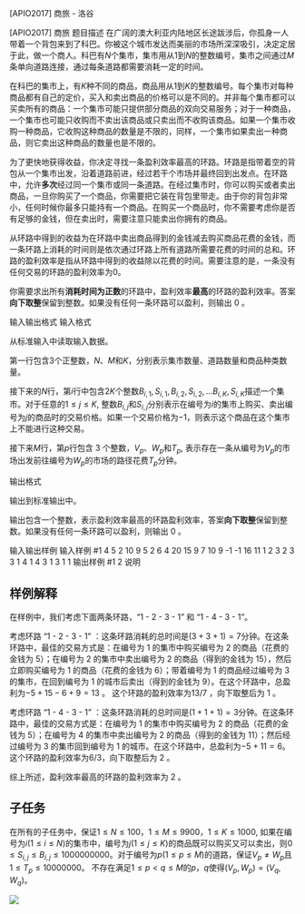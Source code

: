 



[APIO2017] 商旅 - 洛谷














[APIO2017] 商旅
题目描述
在广阔的澳大利亚内陆地区长途跋涉后，你孤身一人带着一个背包来到了科巴。你被这个城市发达而美丽的市场所深深吸引，决定定居于此，做一个商人。科巴有$N$个集市，集市用从$1$到$N$的整数编号，集市之间通过$M$条单向道路连接，通过每条道路都需要消耗一定的时间。


在科巴的集市上，有$K$种不同的商品，商品用从$1$到$K$的整数编号。每个集市对每种商品都有自己的定价，买入和卖出商品的价格可以是不同的。并非每个集市都可以买卖所有的商品：一个集市可能只提供部分商品的双向交易服务；对于一种商品，一个集市也可能只收购而不卖出该商品或只卖出而不收购该商品。如果一个集市收购一种商品，它收购这种商品的数量是不限的，同样，一个集市如果卖出一种商品，则它卖出这种商品的数量也是不限的。


为了更快地获得收益，你决定寻找一条盈利效率最高的环路。环路是指带着空的背包从一个集市出发，沿着道路前进，经过若干个市场并最终回到出发点。在环路中，允许**多次**经过同一个集市或同一条道路。在经过集市时，你可以购买或者卖出商品，一旦你购买了一个商品，你需要把它装在背包里带走。由于你的背包非常小，任何时候你最多只能持有一个商品。在购买一个商品时，你不需要考虑你是否有足够的金钱，但在卖出时，需要注意只能卖出你拥有的商品。


从环路中得到的收益为在环路中卖出商品得到的金钱减去购买商品花费的金钱，而一条环路上消耗的时间则是依次通过环路上所有道路所需要花费的时间的总和。环路的盈利效率是指从环路中得到的收益除以花费的时间。需要注意的是，一条没有任何交易的环路的盈利效率为$0$。


你需要求出所有**消耗时间为正数**的环路中，盈利效率**最高**的环路的盈利效率。答案**向下取整**保留到整数。如果没有任何一条环路可以盈利，则输出 0 。

输入输出格式
输入格式

从标准输入中读取输入数据。


第一行包含3个正整数，$N$、$M$和$K$，分别表示集市数量、道路数量和商品种类数量。


接下来的$N$行，第$i$行中包含$2K$个整数$B_{i,1},S_{i,1},B_{i,2},S_{i,2},\dots B_{i,K},S_{i,K}$描述一个集市。对于任意的$1 \leq j \leq K$, 整数$B_{i,j}$和$S_{i,j}$分别表示在编号为$i$的集市上购买、卖出编号为$j$的商品时的交易价格。如果一个交易价格为$-1$，则表示这个商品在这个集市上不能进行这种交易。


接下来$M$行，第$p$行包含 3 个整数，$V_p$、$W_p$和$T_p$, 表示存在一条从编号为$V_p$的市场出发前往编号为$W_p$的市场的路径花费$T_p$分钟。

输出格式

输出到标准输出中。


输出包含一个整数，表示盈利效率最高的环路盈利效率，答案**向下取整**保留到整数。如果没有任何一条环路可以盈利，则输出 0 。

输入输出样例
输入样例 #1
4 5 2
10 9 5 2
6 4 20 15
9 7 10 9
-1 -1 16 11
1 2 3
2 3 3
1 4 1
4 3 1
3 1 1
输出样例 #1
2
说明
## 样例解释

在样例中，我们考虑下面两条环路，“1 - 2 - 3 - 1” 和 “1 - 4 - 3 - 1”。

考虑环路 “1 - 2 - 3 - 1” ：这条环路消耗的总时间是$(3+3+1)=7$分钟。在这条环路中，最佳的交易方式是：在编号为 1 的集市中购买编号为 2 的商品（花费的金钱为 5）；在编号为 2 的集市中卖出编号为 2 的商品（得到的金钱为 15），然后立即购买编号为 1 的商品（花费的金钱为 6）；带着编号为 1 的商品经过编号为 3 的集市，在回到编号为 1 的城市后卖出（得到的金钱为 9）。在这个环路中，总盈利为$-5+15-6+9=13$ 。 这个环路的盈利效率为$13/7$ ，向下取整后为 1 。


考虑环路 “1 - 4 - 3 - 1” ：这条环路消耗的总时间是$(1+1+1)=3$分钟。在这条环路中，最佳的交易方式是：在编号为 1 的集市中购买编号为 2 的商品（花费的金钱为 5）；在编号为 4 的集市中卖出编号为 2 的商品（得到的金钱为 11）；然后经过编号为 3 的集市回到编号为 1 的城市。在这个环路中，总盈利为$-5+11=6$。 这个环路的盈利效率为$6/3$，向下取整后为 2 。


综上所述，盈利效率最高的环路的盈利效率为 2 。


## 子任务

在所有的子任务中，保证$1 \leq N \leq 100$，$1 \leq M \leq 9900$，$1 \leq K \leq 1000$, 如果在编号为$i (1 \leq i \leq N)$的集市中，编号为$j (1 \leq j \leq K)$的商品既可以购买又可以卖出，则$0 \leq S_{i,j} \leq B_{i,j} \leq 1000000000$。对于编号为$p (1 \leq p \leq M)$的道路，保证$V_p \not= W_p$且$1 \leq T_p \leq 10000000$。 不存在满足$1 \leq p < q \leq M$的$p$，$q$使得$(V_p, W_p)=(V_q, W_q)$。

![](https://cdn.luogu.com.cn/upload/pic/5529.png)







